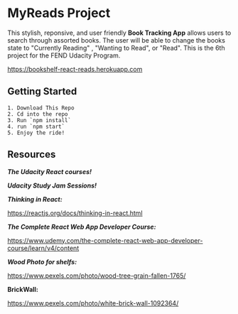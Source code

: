 # MyReads Project

This stylish, reponsive, and user friendly **Book Tracking App** allows users to search through assorted books. The user will be able to change the books state to "Currently Reading" , "Wanting to Read", or "Read". This is the 6th project for the FEND Udacity Program.

https://bookshelf-react-reads.herokuapp.com

## Getting Started

    1. Download This Repo 
    2. Cd into the repo
    3. Run `npm install`
    4. run `npm start`
    5. Enjoy the ride! 

## Resources

***The Udacity React courses!***

***Udacity Study Jam Sessions!*** 

***Thinking in React:***

https://reactjs.org/docs/thinking-in-react.html

***The Complete React Web App Developer Course:***

https://www.udemy.com/the-complete-react-web-app-developer-course/learn/v4/content 

***Wood Photo for shelfs:*** 

https://www.pexels.com/photo/wood-tree-grain-fallen-1765/

**BrickWall:**

https://www.pexels.com/photo/white-brick-wall-1092364/
